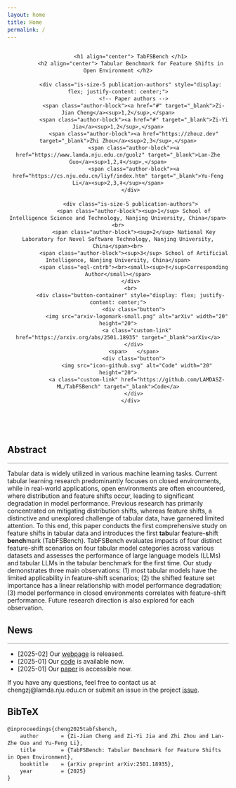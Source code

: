 ```yaml
---
layout: home
title: Home
permalink: /
---
```

<head>
<meta charset="UTF-8">
<meta name="viewport" content="width=device-width, initial-scale=1.0">
<title>Button Example</title>
<style>

  a.custom-link {
        color: #000000; /* 默认灰色 */
        text-decoration: none; /* 去掉下划线 */
    }
  
  .button-container {
    display: flex;
    gap: 10px; /* 按钮之间的间隔 */
  }

  .button {
    display: flex;
    align-items: center;
    justify-content: center;
    width: 100px; /* Adjust the width of the button */
    height: 40px; /* Adjust the height of the button */
    background-color: #f0f0f0; /* Black background */
    color: #ffffff; /* White text color */
    border: 1px solid #333333; /* Darker border color */
    border-radius: 10px; /* Rounded corners */
    font-family: Arial, sans-serif;
    font-size: 14px;
    cursor: pointer;
    transition: background-color 0.3s; /* Smooth transition for hover effect */
}

.button:hover {
    background-color: #f0f0f0; /* Slightly lighter black on hover */
}

  .button img {
    margin-right: 8px; /* Space between icon and text */
  }

  .code-box {
            background-color: #f0f0f0; /* 灰色背景 */
            padding: 15px; /* 内边距 */
            border: 1px solid #ccc; /* 边框，可选 */
            border-radius: 5px; /* 圆角，可选 */
            font-family: monospace; /* 等宽字体 */
            white-space: pre-wrap; /* 保留格式 */
        }
</style>
</head>
<body>

<section class="hero" style="text-align: center;">
    <div class="hero-body">
      <div class="container is-max-desktop">
        <div class="columns is-centered">
          <div class="column has-text-centered">
            
            <h1 align="center"> TabFSBench </h1>
            <h2 align="center"> Tabular Benchmark for Feature Shifts in Open Environment </h2>
            
            <div class="is-size-5 publication-authors" style="display: flex; justify-content: center;">
              <!-- Paper authors -->
              <span class="author-block"><a href="#" target="_blank">Zi-Jian Cheng</a><sup>1,2</sup>,</span>
              <span class="author-block"><a href="#" target="_blank">Zi-Yi Jia</a><sup>1,2</sup>,</span>
              <span class="author-block"><a href="https://zhouz.dev" target="_blank">Zhi Zhou</a><sup>2,3</sup>,</span>
              <span class="author-block"><a href="https://www.lamda.nju.edu.cn/guolz" target="_blank">Lan-Zhe Guo</a><sup>1,2,‡</sup>,</span>
              <span class="author-block"><a href="https://cs.nju.edu.cn/liyf/index.htm" target="_blank">Yu-Feng Li</a><sup>2,3,‡</sup></span>
            </div>

            <div class="is-size-5 publication-authors">
              <span class="author-block"><sup>1</sup> School of Intelligence Science and Technology, Nanjing University, China</span><br>
              <span class="author-block"><sup>2</sup> National Key Laboratory for Novel Software Technology, Nanjing University, China</span><br>
              <span class="author-block"><sup>3</sup> School of Artificial Intelligence, Nanjing University, China</span>
              <span class="eql-cntrb"><br><small><sup>‡</sup>Corresponding Author</small></span>
            </div>
            <br>
            <div class="button-container" style="display: flex; justify-content: center;">
              <div class="button">
                <img src="arxiv-logomark-small.png" alt="arXiv" width="20" height="20">
                <a class="custom-link" href="https://arxiv.org/abs/2501.18935" target="_blank">arXiv</a>
              </div>
              <span>   </span>
              <div class="button">
                <img src="icon-github.svg" alt="Code" width="20" height="20">
                <a class="custom-link" href="https://github.com/LAMDASZ-ML/TabFSBench" target="_blank">Code</a>
              </div>
            </div>
<br><br>
        </div>
      </div>
    </div>
  </div>
</section>

<section class="section" id="Abstract">
  <div class="container is-max-desktop content">
    <h2 class="title">Abstract</h2>
    <div style="border:1px solid #CCC"></div>  
    <p align="left">Tabular data is widely utilized in various machine learning tasks. Current tabular learning research predominantly focuses on closed environments, while in real-world applications, open environments are often encountered, where distribution and feature shifts occur, leading to significant degradation in model performance. Previous research has primarily concentrated on mitigating distribution shifts, whereas feature shifts, a distinctive and unexplored challenge of tabular data, have garnered limited attention. To this end, this paper conducts the first comprehensive study on feature shifts in tabular data and introduces the first <b>tab</b>ular <b>f</b>eature-<b>s</b>hift <b>bench</b>mark (TabFSBench). TabFSBench evaluates impacts of four distinct feature-shift scenarios on four tabular model categories across various datasets and assesses the performance of large language models (LLMs) and tabular LLMs in the tabular benchmark for the first time. Our study demonstrates three main observations: (1) most tabular models have the limited applicability in feature-shift scenarios; (2) the shifted feature set importance has a linear relationship with model performance degradation; (3) model performance in closed environments correlates with feature-shift performance. Future research direction is also explored for each observation.</p>
  </div>
</section>

<section class="section" id="News">
    <div class="container is-max-desktop content">
      <h2 class="title">News</h2>
      <div style="border:1px solid #CCC"></div>  
      <ul>
      <li>[2025-02] Our <a href="https://clementcheng0217.github.io/TabFSBench-index/" target="_blank">webpage</a> is released. </li>
      <li>[2025-01] Our <a href="https://github.com/LAMDASZ-ML/TabFSBench" target="_blank">code</a> is available now. </li>
      <li>[2025-01] Our <a href="https://arxiv.org/abs/2501.18935" target="_blank">paper</a> is accessible now. </li>
      </ul>
      <p>If you have any questions, feel free to contact us at chengzj@lamda.nju.edu.cn or submit an issue in the project <a href="https://github.com/LAMDASZ-ML/TabFSBench">issue</a>.</p>
    </div>
  </section>

<section class="section" id="BibTeX">
    <div class="container is-max-desktop content">
      <h2 class="title">BibTeX</h2>
      <div class="code-box">
      <pre><code>@inproceedings{cheng2025tabfsbench,
    author       = {Zi-Jian Cheng and Zi-Yi Jia and Zhi Zhou and Lan-Zhe Guo and Yu-Feng Li},
    title        = {TabFSBench: Tabular Benchmark for Feature Shifts in Open Environment},
    booktitle    = {arXiv preprint arXiv:2501.18935},
    year         = {2025}
}</code></pre></div>
    </div>
  </section>

</body>
